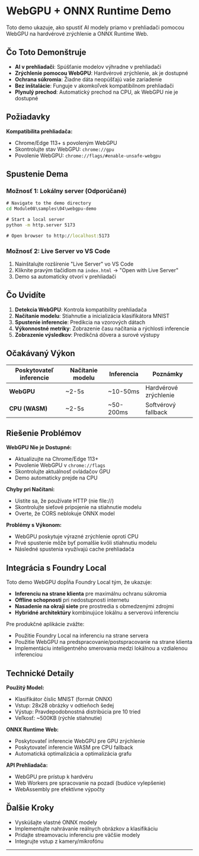 <!--
CO_OP_TRANSLATOR_METADATA:
{
  "original_hash": "7a474b8e201d5316c0095cdbc3bf0555",
  "translation_date": "2025-09-25T03:09:52+00:00",
  "source_file": "Module08/samples/04/webgpu-demo/README.md",
  "language_code": "sk"
}
-->
# WebGPU + ONNX Runtime Demo

Toto demo ukazuje, ako spustiť AI modely priamo v prehliadači pomocou WebGPU na hardvérové zrýchlenie a ONNX Runtime Web.

## Čo Toto Demonštruje

- **AI v prehliadači**: Spúšťanie modelov výhradne v prehliadači
- **Zrýchlenie pomocou WebGPU**: Hardvérové zrýchlenie, ak je dostupné
- **Ochrana súkromia**: Žiadne dáta neopúšťajú vaše zariadenie
- **Bez inštalácie**: Funguje v akomkoľvek kompatibilnom prehliadači
- **Plynulý prechod**: Automatický prechod na CPU, ak WebGPU nie je dostupné

## Požiadavky

**Kompatibilita prehliadača:**
- Chrome/Edge 113+ s povoleným WebGPU
- Skontrolujte stav WebGPU: `chrome://gpu`
- Povolenie WebGPU: `chrome://flags/#enable-unsafe-webgpu`

## Spustenie Dema

### Možnosť 1: Lokálny server (Odporúčané)

```cmd
# Navigate to the demo directory
cd Module08\samples\04\webgpu-demo

# Start a local server
python -m http.server 5173

# Open browser to http://localhost:5173
```

### Možnosť 2: Live Server vo VS Code

1. Nainštalujte rozšírenie "Live Server" vo VS Code
2. Kliknite pravým tlačidlom na `index.html` → "Open with Live Server"
3. Demo sa automaticky otvorí v prehliadači

## Čo Uvidíte

1. **Detekcia WebGPU**: Kontrola kompatibility prehliadača
2. **Načítanie modelu**: Stiahnutie a inicializácia klasifikátora MNIST
3. **Spustenie inferencie**: Predikcia na vzorových dátach
4. **Výkonnostné metriky**: Zobrazenie času načítania a rýchlosti inferencie
5. **Zobrazenie výsledkov**: Predikčná dôvera a surové výstupy

## Očakávaný Výkon

| Poskytovateľ inferencie | Načítanie modelu | Inferencia | Poznámky |
|-------------------------|------------------|------------|----------|
| **WebGPU** | ~2-5s | ~10-50ms | Hardvérové zrýchlenie |
| **CPU (WASM)** | ~2-5s | ~50-200ms | Softvérový fallback |

## Riešenie Problémov

**WebGPU Nie je Dostupné:**
- Aktualizujte na Chrome/Edge 113+
- Povolenie WebGPU v `chrome://flags`
- Skontrolujte aktuálnosť ovládačov GPU
- Demo automaticky prejde na CPU

**Chyby pri Načítaní:**
- Uistite sa, že používate HTTP (nie file://)
- Skontrolujte sieťové pripojenie na stiahnutie modelu
- Overte, že CORS neblokuje ONNX model

**Problémy s Výkonom:**
- WebGPU poskytuje výrazné zrýchlenie oproti CPU
- Prvé spustenie môže byť pomalšie kvôli stiahnutiu modelu
- Následné spustenia využívajú cache prehliadača

## Integrácia s Foundry Local

Toto demo WebGPU dopĺňa Foundry Local tým, že ukazuje:

- **Inferenciu na strane klienta** pre maximálnu ochranu súkromia
- **Offline schopnosti** pri nedostupnosti internetu  
- **Nasadenie na okraji siete** pre prostredia s obmedzenými zdrojmi
- **Hybridné architektúry** kombinujúce lokálnu a serverovú inferenciu

Pre produkčné aplikácie zvážte:
- Použitie Foundry Local na inferenciu na strane servera
- Použitie WebGPU na predspracovanie/postspracovanie na strane klienta
- Implementáciu inteligentného smerovania medzi lokálnou a vzdialenou inferenciou

## Technické Detaily

**Použitý Model:**
- Klasifikátor číslic MNIST (formát ONNX)
- Vstup: 28x28 obrázky v odtieňoch šedej
- Výstup: Pravdepodobnostná distribúcia pre 10 tried
- Veľkosť: ~500KB (rýchle stiahnutie)

**ONNX Runtime Web:**
- Poskytovateľ inferencie WebGPU pre GPU zrýchlenie
- Poskytovateľ inferencie WASM pre CPU fallback
- Automatická optimalizácia a optimalizácia grafu

**API Prehliadača:**
- WebGPU pre prístup k hardvéru
- Web Workers pre spracovanie na pozadí (budúce vylepšenie)
- WebAssembly pre efektívne výpočty

## Ďalšie Kroky

- Vyskúšajte vlastné ONNX modely
- Implementujte nahrávanie reálnych obrázkov a klasifikáciu
- Pridajte streamovaciu inferenciu pre väčšie modely
- Integrujte vstup z kamery/mikrofónu

---


